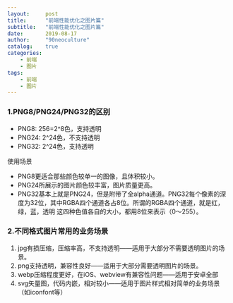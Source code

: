 ```yaml
---
layout:     post
title:      "前端性能优化之图片篇"
subtitle:   "前端性能优化之图片篇"
date:       2019-08-17
author:     "90neoculture"
catalog:    true
categories: 
    - 前端
    - 图片
tags:
    - 前端
    - 图片
---
```



### 1.PNG8/PNG24/PNG32的区别

- PNG8: 256=2^8色，支持透明
- PNG24: 2^24色，不支持透明
- PNG32: 2^24色，支持透明

使用场景
- PNG8更适合那些颜色较单一的图像，且体积较小。
- PNG24所展示的图片颜色较丰富，图片质量更高。
- PNG32基本上就是PNG24，但是附带了全alpha通道。PNG32每个像素的深度为32位，其中RGBA四个通道各占8位。所谓的RGBA四个通道，就是红，绿，蓝，透明 这四种色值各自的大小，都用8位来表示（0～255）。

### 2.不同格式图片常用的业务场景

1. jpg有损压缩，压缩率高，不支持透明——适用于大部分不需要透明图片的场景。  
2. png支持透明，兼容性良好——适用于大部分需要透明图片的场景。  
3. webp压缩程度更好，在iOS、webview有兼容性问题——适用于安卓全部
4. svg矢量图，代码内嵌，相对较小——适用于图片样式相对简单的业务场景（如iconfont等）





